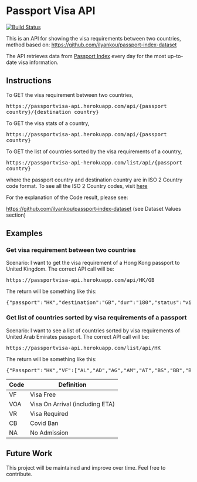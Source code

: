 # Passport Visa API

[![Build Status](https://travis-ci.com/nickypangers/passport-visa-api.svg?branch=master)](https://travis-ci.com/nickypangers/passport-visa-api)

This is an API for showing the visa requirements between two countries, method based on: https://github.com/ilyankou/passport-index-dataset

The API retrieves data from [Passport Index](https://www.passportindex.org/) every day for the most up-to-date visa information.

## Instructions

To GET the visa requirement between two countries, <pre>https<nolink>://passportvisa-api.herokuapp.com/api/{passport country}/{destination country}</pre>

To GET the visa stats of a country, <pre>https<nolink>://passportvisa-api.herokuapp.com/api/{passport country}</pre>

To GET the list of countries sorted by the visa requirements of a country, <pre>https<nolink>://passportvisa-api-herokuapp.com/list/api/{passport country}</pre>

where the passport country and destination country are in ISO 2 Country code format. To see all the ISO 2 Country codes, visit [here](https://en.wikipedia.org/wiki/ISO_3166-1_alpha-2)

For the explanation of the Code result, please see:

https://github.com/ilyankou/passport-index-dataset (see Dataset Values section)

## Examples

### Get visa requirement between two countries

Scenario: I want to get the visa requirement of a Hong Kong passport to United Kingdom. The correct API call will be:

<pre>https<nolink>://passportvisa-api.herokuapp.com/api/HK/GB</pre>

The return will be something like this:

<pre>{"passport":"HK","destination":"GB","dur":"180","status":"visa-free","category":"VF","last_updated":"Wed, 08 Sep 2021 17:37:25 GMT","error":{"status":false,"error":""}}</pre>

<!-- ### Get overall visa stats of a passport

Scenario: I want to see how many visa free countries Hong Kong passport has. The correct API call will be:

<pre>https<nolink>://passportvisa-api.herokuapp.com/api/HK</pre>

The return will be something like this:

<pre>{"Passport":"HK","VF":"112","VOA":"43","VR":"43"}</pre> -->

### Get list of countries sorted by visa requirements of a passport

Scenario: I want to see a list of countries sorted by visa requirements of United Arab Emirates passport. The correct API call will be:

<pre>https<nolink>://passportvisa-api.herokuapp.com/list/api/HK</pre>

The return will be something like this:

<pre>{"Passport":"HK","VF":["AL","AD","AG","AM","AT","BS","BB","BY","BE","BZ","BJ","BA","BW","BR","BG","CV","CO","HR","CU","CY","CZ","DM","DO","EC","EG","EE","FI","FR","DE","GD","GY","HT","IS","IR","IE","IT","KI","XK","LV","LS","LI","LT","LU","MO","MW","MT","MU","MX","MD","MC","MN","ME","MA","NA","NL","NI","NE","MK","NO","PS","PA","PE","PT","QA","RO","KN","LC","SM","RS","SK","SI","ZA","ES","VC","SR","SE","CH","TZ","TH","TT","TN","TR","UG","UA","GB","UY","UZ","VA","VE","YE","ZM","ZW"],"VOA":["AO","BH","BO","BF","CA","KM","CI","GN","GW","JO","KE","LB","MG","MV","MR","MZ","NG","OM","PW","RW","WS","SC","SO","LK","TL","TG","TO","TV","AE"],"VR":["AF","DZ","BT","BI","CF","TD","CN","CG","CD","CR","DJ","SV","GQ","ER","SZ","ET","GA","GM","GE","GH","GT","HN","IQ","JM","KG","LR","LY","ML","NR","KP","PK","PY","ST","SN","SL","SS","SD","SY","TJ","TM","US","VU"],"CB":["AR","AU","AZ","BD","BN","KH","CM","CL","DK","FJ","GR","HU","IN","ID","IL","JP","KZ","KW","LA","MY","MH","FM","MM","NP","NZ","PG","PH","PL","RU","SA","SG","SB","KR","TW","VN"],"NA":null,"last_updated":"Wed, 08 Sep 2021 17:32:30 GMT","error":{"status":false,"error":""}}</pre>

| Code | Definition                      |
| ---- | ------------------------------- |
| VF   | Visa Free                       |
| VOA  | Visa On Arrival (including ETA) |
| VR   | Visa Required                   |
| CB   | Covid Ban                       |
| NA   | No Admission                    |

## Future Work

This project will be maintained and improve over time. Feel free to contribute.
